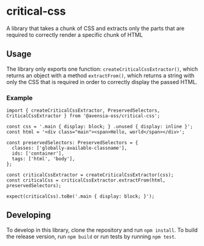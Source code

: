 # critical-css

A library that takes a chunk of CSS and extracts only the parts that are required to correctly render a specific chunk of HTML

## Usage

The library only exports one function: `createCriticalCssExtractor()`, which returns an object with a method `extractFrom()`, which returns a string with only the CSS that is required in order to correctly display the passed HTML.

### Example
```
import { createCriticalCssExtractor, PreservedSelectors, CriticalCssExtractor } from '@avensia-oss/critical-css';

const css = '.main { display: block; } .unused { display: inline }';
const html = '<div class="main"><span>Hello, world</span></div>';

const preservedSelectors: PreservedSelectors = {
  classes: ['globally-available-classname'],
  ids: ['container'],
  tags: ['html', 'body'],
};

const criticalCssExtractor = createCriticalCssExtractor(css);
const criticalCss = criticalCssExtractor.extractFrom(html, preservedSelectors);

expect(criticalCss).toBe('.main { display: block; }');
```

## Developing

To develop in this library, clone the repository and run `npm install`. To build the release version, run `npm build` or run tests by running `npm test`.
